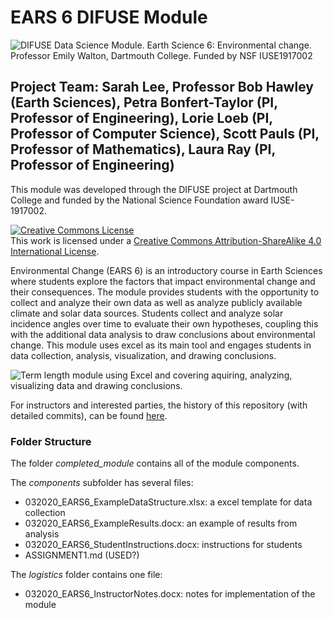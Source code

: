 # EARS 6 DIFUSE Module
![DIFUSE Data Science Module.  Earth Science 6: Environmental change.  Professor Emily Walton, Dartmouth College.  Funded by NSF IUSE1917002](https://github.com/difuse-dartmouth/S20_EARS6/blob/5240b51640d9252632464554471b799336897500/EARS6_DIFUSE.png)


## Project Team: Sarah Lee, Professor Bob Hawley (Earth Sciences), Petra Bonfert-Taylor (PI, Professor of Engineering), Lorie Loeb (PI, Professor of Computer Science), Scott Pauls (PI, Professor of Mathematics), Laura Ray (PI, Professor of Engineering)
This module was developed through the DIFUSE project at Dartmouth College and funded by the National Science Foundation award IUSE-1917002.

<a rel="license" href="http://creativecommons.org/licenses/by-sa/4.0/"><img alt="Creative Commons License" style="border-width:0" src="https://i.creativecommons.org/l/by-sa/4.0/88x31.png" /></a><br />This work is licensed under a <a rel="license" href="http://creativecommons.org/licenses/by-sa/4.0/">Creative Commons Attribution-ShareAlike 4.0 International License</a>.

Environmental Change (EARS 6) is an introductory course in Earth Sciences where students explore the factors that impact environmental change and their consequences.  The module provides students with the opportunity to collect and analyze their own data as well as analyze publicly available climate and solar data sources.  Students collect and analyze solar incidence angles over time to evaluate their own hypotheses, coupling this with the additional data analysis to draw conclusions about environmental change.  This module uses excel as its main tool and engages students in data collection, analysis, visualization, and drawing conclusions. 

![Term length module using Excel and covering aquiring, analyzing, visualizing data and drawing conclusions.](https://github.com/difuse-dartmouth/S20_EARS6/blob/2cee8125782b676bcfa3241412b9d28bb6242e1f/EARS6_Badge.png)

For instructors and interested parties, the history of this repository (with detailed commits), can be found [here](https://github.com/difuse-dartmouth/S20_EARS6/commits/main/).
### Folder Structure
The folder *completed_module* contains all of the module components.  

The *components* subfolder has several files:
- 032020_EARS6_ExampleDataStructure.xlsx: a excel template for data collection
- 032020_EARS6_ExampleResults.docx: an example of results from analysis
- 032020_EARS6_StudentInstructions.docx: instructions for students
- ASSIGNMENT1.md  (USED?)

The *logistics* folder contains one file:
- 032020_EARS6_InstructorNotes.docx: notes for implementation of the module



